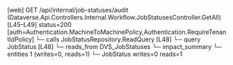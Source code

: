 [web] GET /api/internal/job-statuses/audit  (Dataverse.Api.Controllers.Internal.Workflow.JobStatusesController.GetAll)  [L45–L49] status=200 [auth=Authentication.MachineToMachinePolicy,Authentication.RequireTenantIdPolicy]
  └─ calls JobStatusRepository.ReadQuery [L48]
  └─ query JobStatus [L48]
    └─ reads_from DVS_JobStatuses
  └─ impact_summary
    └─ entities 1 (writes=0, reads=1)
      └─ JobStatus writes=0 reads=1

